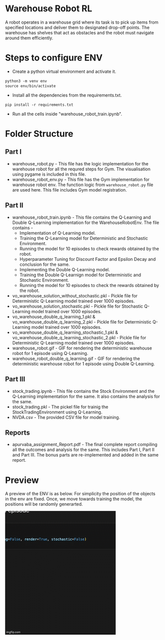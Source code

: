 # Warehouse Robot RL

A robot operates in a warehouse grid where its task is to pick up items from specified locations and deliver them to designated drop-off points. The warehouse has shelves that act as obstacles and the robot must navigate around them efficiently.

# Steps to configure ENV

- Create a python virtual environment and activate it.
```CMD
python3 -m venv env
source env/bin/activate
```
- Install all the dependencies from the requirements.txt.
```CMD
pip install -r requirements.txt
```
- Run all the cells inside "warehouse_robot_train.ipynb".

# Folder Structure

## Part I

- warehouse_robot.py - This file has the logic implementation for the warehouse robot for all the requred steps for Gym. The visualisation using pygame is included in this file.
- warehouse_robot_env.py - This file has the Gym implementation for warehouse robot env. The function logic from `warehouse_robot.py` file are used here. This file includes Gym model registration.

## Part II

- warehouse_robot_train.ipynb - This file contains the Q-Learning and Double Q-Learning implementation for the WarehouseRobotEnv. The file contains -
    - Implementation of Q-Learning model.
    - Training the Q-Learning model for Deterministic and Stochastic Environment.
    - Running the model for 10 episodes to check rewards obtained by the robot.
    - Hyperparameter Tuning for Discount Factor and Epsilon Decay and conclusion for the same.
    - Implementing the Double Q-Learning model.
    - Training the Double Q-Learnign model for Deterministic and Stochastic Environment.
    - Running the model for 10 episodes to check the rewards obtained by the robot.
- vo_warehouse_solution_without_stochastic.pkl - Pickle file for Deterministic Q-Learning model trained over 1000 episodes.
- vo_warehouse_solution_stochastic.pkl - Pickle file for Stochastic Q-Learning model trained over 1000 episodes.
- vo_warehouse_double_q_learning_1.pkl & vo_warehouse_double_q_learning_2.pkl - Pickle file for Deterministic Q-Learning model trained over 1000 episodes.
- vo_warehouse_double_q_learning_stochastic_1.pkl & vo_warehouse_double_q_learning_stochastic_2.pkl - Pickle file for Deterministic Q-Learning model trained over 1000 episodes.
- warehouse_robot.gif - GIF for rendering the deterministic warehouse robot for 1 episode using Q-Learning. 
- warehouse_robot_double_q_learning.gif - GIF for rendering the deterministic warehouse robot for 1 episode using Double Q-Learning.

## Part III

- stock_trading.ipynb - This file contains the Stock Environment and the Q-Learning implementation for the same. It also contains the analysis for the same.
- stock_trading.pkl - The pickel file for trainig the StockTradingEnvironment using Q-Learning.
- NVDA.csv - The provided CSV file for model training.

## Reports
- apurvaba_assignment_Report.pdf - The final complete report compiling all the outcomes and analysis for the same. This includes Part I, Part II and Part III. The bonus parts are re-implemented and added in the same report.

# Preview

A preview of the ENV is as below. For simplicity the position of the objects in the env are fixed. Once, we move towards training the model, the positions will be randomly generarted.

![Warehouse Robot GIF](warehouse_robot.gif)
